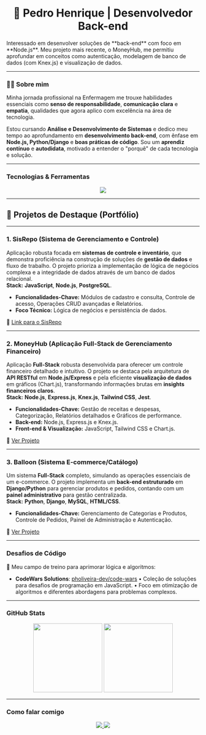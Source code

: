 <h1 align="center">🚀 Pedro Henrique | Desenvolvedor Back-end</h1>

<p>
  Interessado em desenvolver soluções de **back-end** com foco em **Node.js**. Meu projeto mais recente, o MoneyHub, me permitiu aprofundar em conceitos como autenticação, modelagem de banco de dados (com Knex.js) e visualização de dados.
</p>

---

### 🧑‍💻 Sobre mim

Minha jornada profissional na Enfermagem me trouxe habilidades essenciais como **senso de responsabilidade**, **comunicação clara** e **empatia**, qualidades que agora aplico com excelência na área de tecnologia.

Estou cursando **Análise e Desenvolvimento de Sistemas** e dedico meu tempo ao aprofundamento em **desenvolvimento back-end**, com ênfase em **Node.js, Python/Django** e **boas práticas de código**. Sou um **aprendiz contínuo** e **autodidata**, motivado a entender o "porquê" de cada tecnologia e solução.

---

### Tecnologias & Ferramentas

<p align="center">
  <a href="https://skillicons.dev">
    <img src="https://skillicons.dev/icons?i=js,nodejs,express,py,django,html,css,git,github,mysql,postgresql,docker,mongodb,postman,knex,tailwind,jest"/>
  </a>
</p>

---

## 🚀 Projetos de Destaque (Portfólio)

---

### 1. SisRepo (Sistema de Gerenciamento e Controle)

Aplicação robusta focada em **sistemas de controle e inventário**, que demonstra proficiência na construção de soluções de **gestão de dados** e fluxo de trabalho. O projeto prioriza a implementação de lógica de negócios complexa e a integridade de dados através de um banco de dados relacional.
<br>
**Stack:** **JavaScript**, **Node.js**, **PostgreSQL**.

* **Funcionalidades-Chave:** Módulos de cadastro e consulta, Controle de acesso, Operações CRUD avançadas e Relatórios.
* **Foco Técnico:** Lógica de negócios e persistência de dados.

🔗 [Link para o SisRepo](https://github.com/pholiveira-dev/sisrepo)

***

### 2. MoneyHub (Aplicação Full-Stack de Gerenciamento Financeiro)

Aplicação **Full-Stack** robusta desenvolvida para oferecer um controle financeiro detalhado e intuitivo. O projeto se destaca pela arquitetura de **API RESTful** em **Node.js/Express** e pela eficiente **visualização de dados** em gráficos (Chart.js), transformando informações brutas em **insights financeiros claros**.
<br>
**Stack:** **Node.js**, **Express.js**, **Knex.js**, **Tailwind CSS**, **Jest**.

* **Funcionalidades-Chave:** Gestão de receitas e despesas, Categorização, Relatórios detalhados e Gráficos de performance.
* **Back-end:** Node.js, Express.js e Knex.js.
* **Front-end & Visualização:** JavaScript, Tailwind CSS e Chart.js.

🔗 [Ver Projeto](https://github.com/pholiveira-dev/financa)

***

### 3. Balloon (Sistema E-commerce/Catálogo)

Um sistema **Full-Stack** completo, simulando as operações essenciais de um e-commerce. O projeto implementa um **back-end estruturado** em **Django/Python** para gerenciar produtos e pedidos, contando com um **painel administrativo** para gestão centralizada.
<br>
**Stack:** **Python**, **Django**, **MySQL**, **HTML/CSS**.

* **Funcionalidades-Chave:** Gerenciamento de Categorias e Produtos, Controle de Pedidos, Painel de Administração e Autenticação.

🔗 [Ver Projeto](https://github.com/pholiveira-dev/balloon)

***

### Desafios de Código

🧩 Meu campo de treino para aprimorar lógica e algoritmos:

- **CodeWars Solutions**: [pholiveira-dev/code-wars](https://github.com/pholiveira-dev/code-wars) 
  • Coleção de soluções para desafios de programação em JavaScript. 
  • Foco em otimização de algoritmos e diferentes abordagens para problemas complexos.

---

### GitHub Stats

<p align="center">
  <img height="180em" src="https://github-readme-stats.vercel.app/api?username=pholiveira-dev&show_icons=true&theme=dark&bg_color=000000&title_color=FFE81F&text_color=00BFFF&icon_color=FF6600&border_color=9933FF"/>
  <img height="180em" src="https://github-readme-stats.vercel.app/api/top-langs/?username=pholiveira-dev&layout=compact&theme=dark&bg_color=000000&title_color=FFE81F&text_color=00BFFF&icon_color=FF6600&border_color=9933FF"/>
</p>

---

### Como falar comigo

<p align="center">
  <a href="https://www.linkedin.com/in/pedro-henrique-037826186" target="_blank">
    <img src="https://skillicons.dev/icons?i=linkedin" />
  </a>
  <a href="mailto:pedro.alves@escs.edu.br">
    <img src="https://skillicons.dev/icons?i=gmail" />
  </a>
</p>

